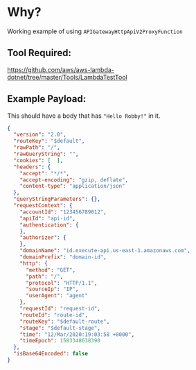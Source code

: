 # Why?
Working example of using `APIGatewayHttpApiV2ProxyFunction`
## Tool Required:
https://github.com/aws/aws-lambda-dotnet/tree/master/Tools/LambdaTestTool
## Example Payload:
This should have a body that has `"Hello Robby!"` in it.

```json
{
  "version": "2.0",
  "routeKey": "$default",
  "rawPath": "/",
  "rawQueryString": "",
  "cookies": [  ],
  "headers": {
    "accept": "*/*",
    "accept-encoding": "gzip, deflate",
    "content-type": "application/json"
  },
  "queryStringParameters": {},
  "requestContext": {
    "accountId": "123456789012",
    "apiId": "api-id",
    "authentication": {
    },
    "authorizer": {
    },
    "domainName": "id.execute-api.us-east-1.amazonaws.com",
    "domainPrefix": "domain-id",
    "http": {
      "method": "GET",
      "path": "/",
      "protocol": "HTTP/1.1",
      "sourceIp": "IP",
      "userAgent": "agent"
    },
    "requestId": "request-id",
    "routeId": "route-id",
    "routeKey": "$default-route",
    "stage": "$default-stage",
    "time": "12/Mar/2020:19:03:58 +0000",
    "timeEpoch": 1583348638390
  },
  "isBase64Encoded": false
}
```